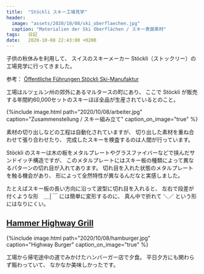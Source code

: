 ```yaml
---
title:  "Stöckli スキー工場見学"
header:
  image: "assets/2020/10/08/ski_oberflaechen.jpg"
  caption: "Materialien der Ski Oberflächen / スキー表面素材"
tags:	日記
date:	2020-10-08 22:43:00 +0200
---
```

子供の秋休みを利用して、
スイスのスキーメーカー Stöckli（ストックリー）の工場見学に行ってきました。

参考： [Öffentliche Führungen Stöckli Ski-Manufaktur](https://www.stoeckli.ch/chde/events/fuehrung/manufakturfuehrung)

工場はルツェルン州の郊外にあるマルタースの町にあり、
ここで Stöckli が販売する年間約60,000セットのスキーほぼ全品が生産されているとのこと。

{%include image.html
    path="2020/10/08/arbeiter.jpg"
    caption="Zusammenstellung / スキー組み立て"
    caption_on_image="true" %}

素材の切り出しなどの工程は自動化されていますが、
切り出した素材を重ね合わせて張り合わせたり、
完成したスキーを検査するのは人間が行っています。

Stöckli のスキーは木の板をメタルプレートやグラスファイバーなどで挟んだサンドイッチ構造ですが、
このメタルプレートにはスキー板の種類によって異なるパターンの切れ目が入れてあります。
切れ目を入れた状態のメタルプレートを触る機会があり、
形によって全然特性が異なるんだなと実感しました。

たとえばスキー板の長い方向に沿って波型に切れ目を入れると、
左右で段差が付くような形　＿│￣ には簡単に変形するのに、
真ん中で折れて ＼／ という形にはなりにくい。

## [Hammer Highway Grill](https://www.hammer-highway-grill.ch/)

{%include image.html
    path="2020/10/08/hamburger.jpg"
    caption="Highway Burger"
    caption_on_image="true" %}

工場から帰宅途中の道でみかけたハンバーガー店で夕食。
平日夕方にも関わらず賑わっていて、
なかなか美味しかったです。